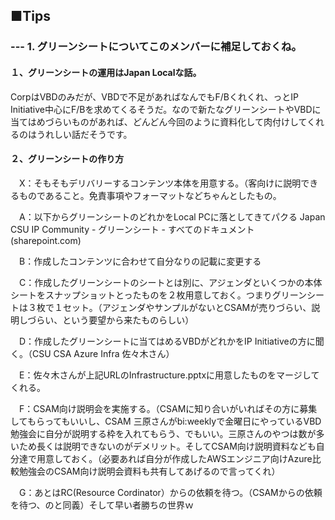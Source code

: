 ## ■Tips
### --- 1. グリーンシートについてこのメンバーに補足しておくね。
#### １、グリーンシートの運用はJapan Localな話。
CorpはVBDのみだが、VBDで不足があればなんでもF/Bくれくれ、っとIP Initiative中心にF/Bを求めてくるそうだ。なので新たなグリーンシートやVBDに当てはめづらいものがあれば、どんどん今回のように資料化して肉付けしてくれるのはうれしい話だそうです。

#### ２、グリーンシートの作り方
　X：そもそもデリバリーするコンテンツ本体を用意する。（客向けに説明できるものであること。免責事項やフォーマットなどちゃんとしたもの。

　A：以下からグリーンシートのどれかをLocal PCに落としてきてパクる
Japan CSU IP Community - グリーンシート - すべてのドキュメント (sharepoint.com)

　B：作成したコンテンツに合わせて自分なりの記載に変更する

　C：作成したグリーンシートのシートとは別に、アジェンダといくつかの本体シートをスナップショットとったものを２枚用意しておく。つまりグリーンシートは３枚で１セット。（アジェンダやサンプルがないとCSAMが売りづらい、説明しづらい、という要望から来たものらしい）

　D：作成したグリーンシートに当てはめるVBDがどれかをIP Initiativeの方に聞く。（CSU CSA Azure Infra 佐々木さん）

　E：佐々木さんが上記URLのInfrastructure.pptxに用意したものをマージしてくれる。

　F：CSAM向け説明会を実施する。（CSAMに知り合いがいればその方に募集してもらってもいいし、CSAM 三原さんがbi:weeklyで金曜日にやっているVBD勉強会に自分が説明する枠を入れてもらう、でもいい。三原さんのやつは数が多いため長くは説明できないのがデメリット。そしてCSAM向け説明資料なども自分達で用意しておく。（必要あれば自分が作成したAWSエンジニア向けAzure比較勉強会のCSAM向け説明会資料も共有してあげるので言ってくれ）

　G：あとはRC(Resource Cordinator）からの依頼を待つ。（CSAMからの依頼を待つ、のと同義）そして早い者勝ちの世界ｗ

